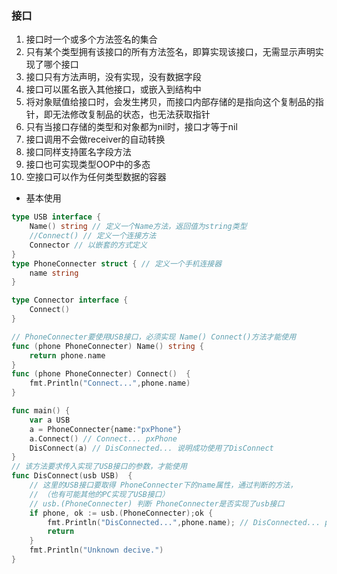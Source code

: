 ### 接口

1. 接口时一个或多个方法签名的集合
2. 只有某个类型拥有该接口的所有方法签名，即算实现该接口，无需显示声明实现了哪个接口
3. 接口只有方法声明，没有实现，没有数据字段
4. 接口可以匿名嵌入其他接口，或嵌入到结构中
5. 将对象赋值给接口时，会发生拷贝，而接口内部存储的是指向这个复制品的指针，即无法修改复制品的状态，也无法获取指针
6. 只有当接口存储的类型和对象都为nil时，接口才等于nil
7. 接口调用不会做receiver的自动转换
8. 接口同样支持匿名字段方法
9. 接口也可实现类型OOP中的多态
10. 空接口可以作为任何类型数据的容器

- 基本使用

```go
type USB interface {
	Name() string // 定义一个Name方法，返回值为string类型
	//Connect() // 定义一个连接方法
	Connector // 以嵌套的方式定义
}
type PhoneConnecter struct { // 定义一个手机连接器
	name string
}

type Connector interface {
	Connect()
}

// PhoneConnecter要使用USB接口，必须实现 Name() Connect()方法才能使用
func (phone PhoneConnecter) Name() string {
	return phone.name
}
func (phone PhoneConnecter) Connect()  {
	fmt.Println("Connect...",phone.name)
}

func main() {
	var a USB
	a = PhoneConnecter{name:"pxPhone"}
	a.Connect() // Connect... pxPhone
	DisConnect(a) // DisConnected... 说明成功使用了DisConnect
}
// 该方法要求传入实现了USB接口的参数，才能使用
func DisConnect(usb USB)  {
	// 这里的USB接口要取得 PhoneConnecter下的name属性，通过判断的方法，
	// （也有可能其他的PC实现了USB接口）
	// usb.(PhoneConnecter) 判断 PhoneConnecter是否实现了usb接口
	if phone, ok := usb.(PhoneConnecter);ok {
		fmt.Println("DisConnected...",phone.name); // DisConnected... pxPhone
		return
	}
	fmt.Println("Unknown decive.")
}
```

